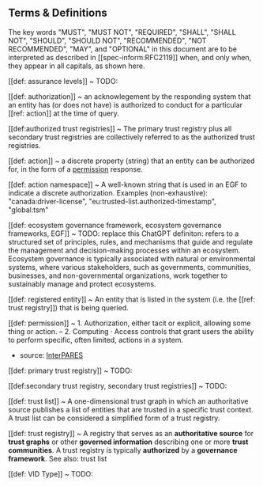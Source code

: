 
[//]: # (Pandoc Formatting Macros)

[//]: # (Portable Document Format)

[//]: # (blank)

[//]: # (: file format defined by ISO 32000-2)



## Terms & Definitions


The key words "MUST", "MUST NOT", "REQUIRED", "SHALL", "SHALL NOT", "SHOULD", "SHOULD NOT", "RECOMMENDED", "NOT RECOMMENDED", "MAY", and "OPTIONAL" in this document are to be interpreted as described in [[spec-inform:RFC2119]] when, and only when, they appear in all capitals, as shown here.

[[def: assurance levels]]
~ TODO: 

[[def: authorization]]
~ an acknowlegement by the responding system that an entity has (or does not have) is authorized to conduct for a particular [[ref: action]] at the time of query.

[[def:authorized trust registries]]
~ The primary trust registry plus all secondary trust registries are collectively referred to as the authorized trust registries.

[[def: action]]
~ a discrete property (string) that an entity can be authorized for, in the form of a [permission](https://trustoverip.github.io/ctwg-main-glossary/#term:permission) response.

[[def: action namespace]]
~ A well-known string that is used in an EGF to indicate a discrete authorization. Examples (non-exhaustive): "canada:driver-license", "eu:trusted-list.authorized-timestamp", "global:tsm"

[[def: ecosystem governance framework, ecosystem governance frameworks, EGF]]
~ TODO: replace this ChatGPT definiton: refers to a structured set of principles, rules, and mechanisms that guide and regulate the management and decision-making processes within an ecosystem. Ecosystem governance is typically associated with natural or environmental systems, where various stakeholders, such as governments, communities, businesses, and non-governmental organizations, work together to sustainably manage and protect ecosystems.

[[def: registered entity]]
~ An entity that is listed in the system (i.e. the [[ref: trust registry]]) that is being queried. 

[[def: permission]]
~ 1. Authorization, either tacit or explicit, allowing some thing or action. – 2. Computing · Access controls that grant users the ability to perform specific, often limited, actions in a system.

* source: [InterPARES](https://interparestrustai.org/terminology/term/permission/en)

[[def: primary trust registry]]
~ TODO:

[[def:secondary trust registry, secondary trust registries]]
~ TODO: 

[[def: trust list]]
~ A one-dimensional trust graph in which an authoritative source publishes a list of entities that are trusted in a specific trust context. A trust list can be considered a simplified form of a trust registry.

[[def: trust registry]] 
~ A registry that serves as an **authoritative source** for **trust graphs** or other **governed information** describing one or more **trust communities**. A trust registry is typically **authorized** by a **governance framework**.  See also: trust list

[[def: VID Type]]
~ TODO: 

